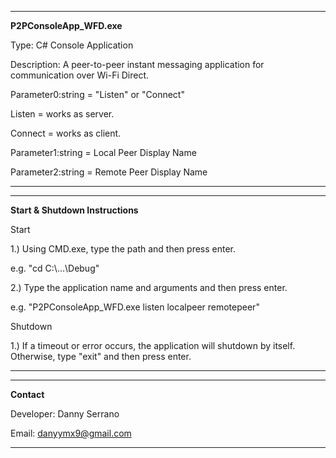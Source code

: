 ------------------------------------------------------

**P2PConsoleApp_WFD.exe**

Type: C# Console Application 

Description: A peer-to-peer instant messaging application for
communication over Wi-Fi Direct.

Parameter0:string = "Listen" or "Connect" 

Listen = works as server.

Connect = works as client.

Parameter1:string = Local Peer Display Name

Parameter2:string = Remote Peer Display Name

------------------------------------------------------


------------------------------------------------------

**Start & Shutdown Instructions**

Start

1.) Using CMD.exe, type the path and then press enter. 

e.g. "cd C:\\...\\Debug"

2.) Type the application name and arguments and then press enter. 

e.g. "P2PConsoleApp_WFD.exe listen localpeer remotepeer"

Shutdown

1.) If a timeout or error occurs, the application will shutdown by itself. Otherwise,
type "exit" and then press enter. 

------------------------------------------------------


------------------------------------------------------

**Contact** 

Developer: Danny Serrano

Email: danyymx9@gmail.com

------------------------------------------------------
